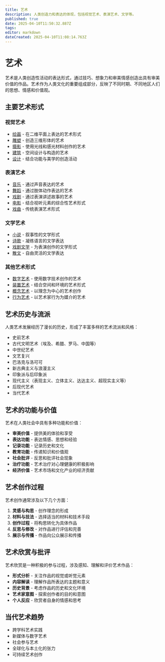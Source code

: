```yaml
---
title: 艺术
description: 人类创造力和表达的体现，包括视觉艺术、表演艺术、文学等。
published: true
date: 2025-04-10T11:50:32.887Z
tags: 
editor: markdown
dateCreated: 2025-04-10T11:08:14.763Z
---
```


# 艺术

艺术是人类创造性活动的表达形式，通过技巧、想象力和审美情感创造出具有审美价值的作品。艺术作为人类文化的重要组成部分，反映了不同时期、不同地区人们的思想、情感和价值观。

## 主要艺术形式

### 视觉艺术
- [绘画](艺术/视觉艺术/绘画) - 在二维平面上表达的艺术形式
- [雕塑](艺术/视觉艺术/雕塑) - 创造三维形体的艺术
- [摄影](艺术/视觉艺术/摄影) - 使用光线和感光材料创作的艺术
- [建筑](艺术/视觉艺术/建筑) - 空间设计与构造的艺术
- [设计](艺术/视觉艺术/设计) - 结合功能与美学的创造活动

### 表演艺术
- [音乐](艺术/表演艺术/音乐) - 通过声音表达的艺术
- [舞蹈](艺术/表演艺术/舞蹈) - 通过肢体动作表达的艺术
- [戏剧](艺术/表演艺术/戏剧) - 通过表演讲述故事的艺术
- [电影](艺术/表演艺术/电影) - 结合视听元素的综合性艺术形式
- [戏曲](艺术/表演艺术/戏曲) - 传统表演艺术形式

### 文学艺术
- [小说](艺术/文学/小说) - 叙事性的文学形式
- [诗歌](艺术/文学/诗歌) - 凝练语言的文学表达
- [戏剧文学](艺术/文学/戏剧文学) - 为表演创作的文学形式
- [散文](艺术/文学/散文) - 自由灵活的文学表达

### 其他艺术形式
- [数字艺术](艺术/数字艺术) - 使用数字技术创作的艺术
- [装置艺术](艺术/装置艺术) - 结合空间和环境的艺术形式
- [概念艺术](艺术/概念艺术) - 以理念为中心的艺术创作
- [行为艺术](艺术/行为艺术) - 以艺术家行为为媒介的艺术

## 艺术历史与流派

人类艺术发展经历了漫长的历史，形成了丰富多样的艺术流派和风格：

- 史前艺术
- 古代文明艺术（埃及、希腊、罗马、中国等）
- 中世纪艺术
- 文艺复兴
- 巴洛克与洛可可
- 新古典主义与浪漫主义
- 印象派与后印象派
- 现代主义（表现主义、立体主义、达达主义、超现实主义等）
- 后现代艺术
- 当代艺术

## 艺术的功能与价值

艺术在人类社会中具有多种功能和价值：

- **审美价值** - 提供美的体验和享受
- **表达功能** - 表达情感、思想和经验
- **记录功能** - 记录历史和文化
- **教育功能** - 传递知识和价值观
- **社会批评** - 反思和批评社会现象
- **治疗功能** - 艺术治疗对心理健康的积极影响
- **经济价值** - 艺术市场和文化产业的经济贡献

## 艺术创作过程

艺术创作通常涉及以下几个方面：

1. **灵感与构思** - 创作理念的形成
2. **材料与技法** - 选择适当的材料和技术手段
3. **创作过程** - 将构思转化为具体作品
4. **反思与修改** - 对作品进行评估和完善
5. **展示与传播** - 作品向公众展示和传播

## 艺术欣赏与批评

艺术欣赏是一种积极的参与过程，涉及感知、理解和评价艺术作品：

- **形式分析** - 关注作品的视觉或听觉元素
- **内容解读** - 理解作品所表达的主题和意义
- **历史背景** - 考虑作品的历史和文化环境
- **艺术家意图** - 探索创作者的目的和意图
- **个人反应** - 欣赏者自身的情感和思考

## 当代艺术趋势

- 跨学科艺术实践
- 新媒体与数字艺术
- 社会参与艺术
- 全球化与本土化的张力
- 可持续艺术创作
